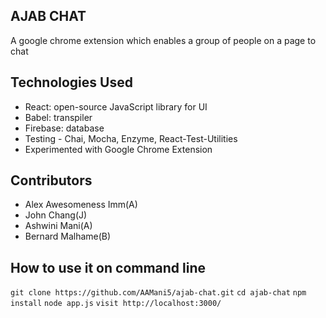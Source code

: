 ## AJAB CHAT

A google chrome extension which enables a group of people on a page to chat

## Technologies Used
- React: open-source JavaScript library for UI
- Babel: transpiler
- Firebase: database
- Testing - Chai, Mocha, Enzyme, React-Test-Utilities
- Experimented with Google Chrome Extension

## Contributors
- Alex Awesomeness Imm(A)
- John Chang(J)
- Ashwini Mani(A)
- Bernard Malhame(B)

## How to use it on command line

``` git clone https://github.com/AAMani5/ajab-chat.git ```
``` cd ajab-chat ```
``` npm install ```
``` node app.js ```
``` visit http://localhost:3000/ ```

